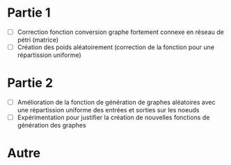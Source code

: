 # Partie 1
- [ ] Correction fonction conversion graphe fortement connexe en réseau de pétri (matrice)
- [ ] Création des poids aléatoirement (correction de la fonction pour une répartission uniforme)

# Partie 2
- [ ] Amélioration de la fonction de génération de graphes aléatoires avec une répartission uniforme des entrées et sorties sur les noeuds 
- [ ] Expérimentation pour justifier la création de nouvelles fonctions de génération des graphes

# Autre
